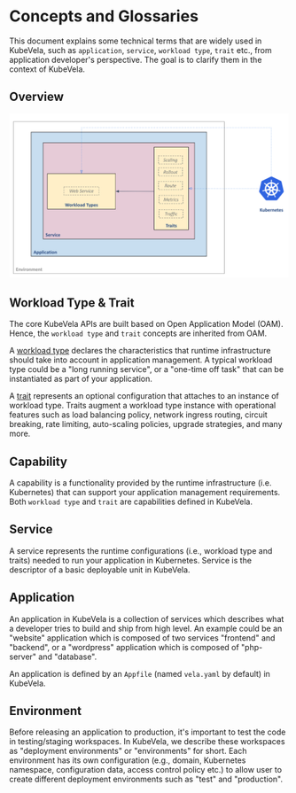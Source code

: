 # Concepts and Glossaries

This document explains some technical terms that are widely used in KubeVela, such as `application`, `service`, `workload type`, `trait` etc., from application developer's perspective. The goal is to clarify them in the context of KubeVela.

## Overview

![alt](../resources/concepts.png)

## Workload Type & Trait
The core KubeVela APIs are built based on Open Application Model (OAM). Hence, the `workload type` and `trait` concepts are inherited from OAM.

A [workload type](https://github.com/oam-dev/spec/blob/master/4.workload_definitions.md) declares the characteristics that runtime infrastructure should take into account in application management. A typical workload type could be a "long running service", or a "one-time off task" that can be instantiated as part of your application.

A [trait](https://github.com/oam-dev/spec/blob/master/6.traits.md) represents an optional configuration that attaches to an instance of workload type. Traits augment a workload type instance with operational features such as load balancing policy, network ingress routing, circuit breaking, rate limiting, auto-scaling policies, upgrade strategies, and many more.

## Capability
A capability is a functionality provided by the runtime infrastructure (i.e. Kubernetes) that can support your application management requirements. Both `workload type` and `trait` are capabilities defined in KubeVela.

## Service
A service represents the runtime configurations (i.e., workload type and traits) needed to run your application in Kubernetes. Service is the descriptor of a basic deployable unit in KubeVela.

## Application
An application in KubeVela is a collection of services which describes what a developer tries to build and ship from high level. An example could be an "website" application which is composed of two services "frontend" and "backend", or a "wordpress" application which is composed of "php-server" and "database".

An application is defined by an `Appfile` (named `vela.yaml` by default) in KubeVela.

## Environment
Before releasing an application to production, it's important to test the code in testing/staging workspaces. In KubeVela, we describe these workspaces as "deployment environments" or "environments" for short. Each environment has its own configuration (e.g., domain, Kubernetes namespace, configuration data, access control policy etc.) to allow user to create different deployment environments such as "test" and "production".
